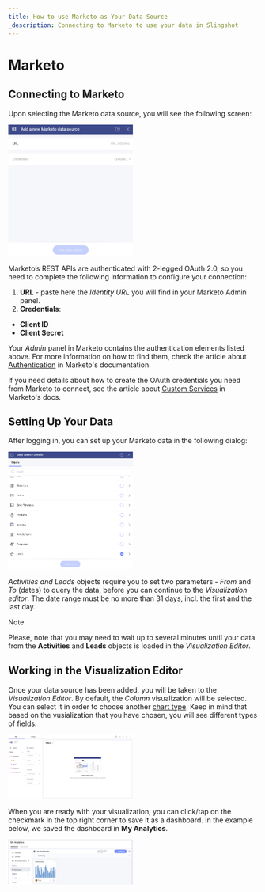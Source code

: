 ```yaml
---
title: How to use Marketo as Your Data Source
_description: Connecting to Marketo to use your data in Slingshot
---
```


# Marketo 

## Connecting to Marketo 

Upon selecting the Marketo data source, you will see the following screen:

<img src="images/add-marketo-as-data-source.png" alt="Data source connection configuring screen" class="responsive-img" width="50%"/>

Marketo’s REST APIs are authenticated with 2-legged OAuth 2.0, so you need to complete the following information to configure your connection:

1. **URL** - paste here the *Identity URL* you will find in your Marketo Admin panel. 
2. **Credentials**:
- **Client ID** 
-  **Client Secret**

Your *Admin* panel in Marketo contains the authentication elements listed above. For more information on how to find them, check the article about [Authentication](https://developers.marketo.com/rest-api/authentication/) in Marketo's documentation. 

If you need details about how to create the OAuth credentials you need from Marketo to connect, see the article about [Custom Services](https://developers.marketo.com/rest-api/custom-services/?_fsi=oP2ZRHsM) in Marketo's docs. 

## Setting Up Your Data

After logging in, you can set up your Marketo data in the following dialog:

<img src="images/marketo-objects.png" alt="A list with objects" class="responsive-img" width="50%"/>

**Activities* and *Leads** objects require you to set two parameters - *From* and *To* (dates) to query the data, before you can continue to the *Visualization editor*. The date range must be no more than 31 days, incl. the first and the last day. 

> [!NOTE]
> Please, note that you may need to wait up to several minutes until your data from the **Activities** and **Leads** objects is loaded in the *Visualization Editor*.  

## Working in the Visualization Editor

Once your data source has been added, you will be taken to the *Visualization Editor*. By default, the *Column* visualization will be selected. You can select it in order to choose another [chart type](https://www.slingshotapp.io/en/help/docs/analytics/visualization-tutorials/overview). Keep in mind that based on the vusialization that you have chosen, you will see different types of fields.

<img src="images/marketo-visualization-editor.png" alt="Using data from Marketo in the visualization editor" class="responsive-img" width="50%"/>

When you are ready with your visualization, you can click/tap on the checkmark in the top right corner to save it as a dashboard. In the example below, we saved the dashboard in **My Analytics**.

<img src="images/marketo-my-analytics.png" alt="A Marketo dashboard in My Analytics" class="responsive-img" width="50%"/>
